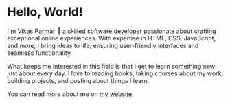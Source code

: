 # Hello, World!

I'm Vikas Parmar 👋
a skilled software developer passionate about crafting exceptional online experiences. 
With expertise in HTML, CSS, JavaScript, and more, I bring ideas to life, ensuring user-friendly interfaces and seamless functionality. 

What keeps me interested in this field is that I get to learn something new just about every day. 
I love to reading books, taking courses about my work, building projects, and posting about things I learn.

You can read more about me on [my website](https://vikas-parmar.github.io/).
